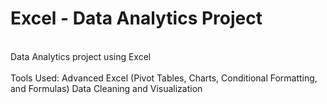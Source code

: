 # Excel - Data Analytics Project
<br>
Data Analytics project using Excel 
<br>
<br>
Tools Used:
Advanced Excel (Pivot Tables, Charts, Conditional Formatting, and Formulas)
Data Cleaning and Visualization

